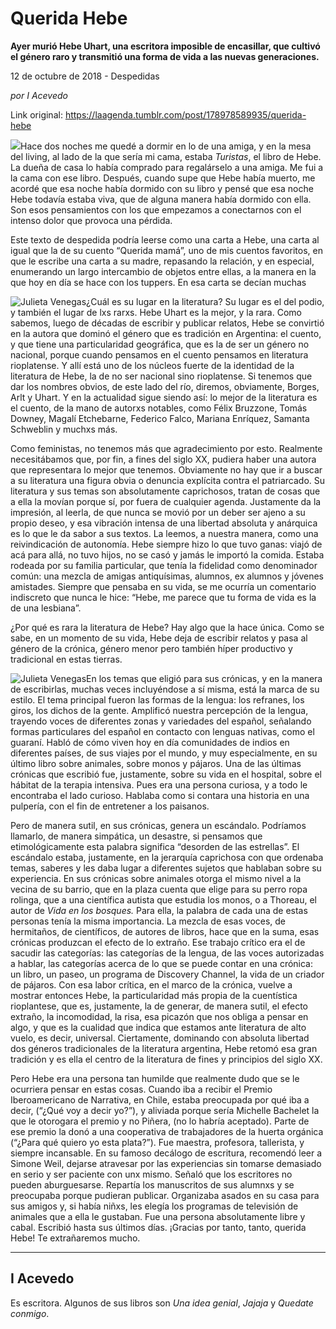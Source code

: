 # Querida Hebe

**Ayer murió Hebe Uhart, una escritora imposible de encasillar, que cultivó el género raro y transmitió una forma de vida a las nuevas generaciones.**

12 de octubre de 2018 - Despedidas

_por I Acevedo_

Link original: https://laagenda.tumblr.com/post/178978589935/querida-hebe

![](https://64.media.tumblr.com/0b668d07cb6477e3e3aefaacb8a5004b/tumblr_inline_pghsalKLbk1t6q87u_500.jpg)Hace dos noches me quedé a dormir en lo de una amiga, y en la mesa
del living, al lado de la que sería mi cama, estaba *Turistas*, el libro de Hebe. La dueña de casa lo había comprado para
regalárselo a una amiga. Me fui a la cama con ese libro. Después, cuando supe
que Hebe había muerto, me acordé que esa noche había dormido con su libro y
pensé que esa noche Hebe todavía estaba viva, que de alguna manera había
dormido con ella. Son esos pensamientos con los que empezamos a conectarnos con el
intenso dolor que provoca una pérdida.

Este texto de despedida podría leerse como una carta a
Hebe, una carta al igual que la de su cuento “Querida mamá”, uno de mis cuentos
favoritos, en que le escribe una carta a su madre, repasando la relación, y en
especial, enumerando un largo intercambio de objetos entre ellas, a la manera
en la que hoy en día se hace con los tuppers. En esa carta se decían muchas


![Julieta Venegas](https://64.media.tumblr.com/4717d081756bf6cb645a019aeb3ffaa8/tumblr_inline_pghoc5e3JT1t6q87u_250.jpg)¿Cuál es su lugar en la literatura? Su lugar es el del podio,
y también el lugar de lxs rarxs. Hebe Uhart es la mejor, y la rara. Como
sabemos, luego de décadas de escribir y publicar relatos, Hebe se convirtió en
la autora que dominó el género que es tradición en Argentina: el cuento, y que
tiene una particularidad geográfica, que es la de ser un género no nacional,
porque cuando pensamos en el cuento pensamos en literatura rioplatense. Y allí
está uno de los núcleos fuerte de la identidad de la literatura de Hebe, la de
no ser nacional sino rioplatense. Si tenemos que dar los nombres obvios, de
este lado del río, diremos, obviamente, Borges, Arlt y Uhart. Y en la
actualidad sigue siendo así: lo mejor de la literatura es el cuento, de la mano
de autorxs notables, como Félix Bruzzone, Tomás Downey, Magalí Etchebarne,
Federico Falco, Mariana Enríquez, Samanta Schweblin y muchxs más.

Como feministas, no tenemos más que agradecimiento por
esto. Realmente necesitábamos que, por fin, a fines del siglo XX, pudiera haber
una autora que representara lo mejor que tenemos. Obviamente no hay que ir a
buscar a su literatura una figura obvia o denuncia explícita contra el
patriarcado. Su literatura y sus temas son absolutamente caprichosos, tratan de
cosas que a ella la movían porque sí, por fuera de cualquier agenda. Justamente
da la impresión, al leerla, de que nunca se movió por un deber ser ajeno a su
propio deseo, y esa vibración intensa de una libertad absoluta y anárquica es
lo que le da sabor a sus textos. La leemos, a nuestra manera, como una
reivindicación de autonomía. Hebe siempre hizo lo que tuvo ganas: viajó de acá
para allá, no tuvo hijos, no se casó y jamás le importó la comida. Estaba
rodeada por su familia particular, que tenía la fidelidad como denominador
común: una mezcla de amigas antiquísimas, alumnos, ex alumnos y jóvenes
amistades. Siempre que pensaba en su vida, se me ocurría un comentario
indiscreto que nunca le hice: “Hebe, me parece que tu forma de vida es la de
una lesbiana”. 

¿Por qué es rara la literatura de Hebe? Hay algo que la
hace única. Como se sabe, en un momento de su vida, Hebe deja de escribir
relatos y pasa al género de la crónica, género menor pero también híper
productivo y tradicional en estas tierras. 

![Julieta Venegas](https://64.media.tumblr.com/ba18065bda4b12e488cc007c8d892724/tumblr_inline_pghoc5HDsD1t6q87u_250.jpg)En los temas que eligió para sus crónicas, y en la manera
de escribirlas, muchas veces incluyéndose a sí misma, está la marca de su
estilo. El tema principal fueron las formas de la lengua: los refranes, los giros,
los dichos de la gente. Amplificó nuestra percepción de la lengua, trayendo
voces de diferentes zonas y variedades del español, señalando formas particulares
del español en contacto con lenguas nativas, como el guaraní. Habló de cómo
viven hoy en día comunidades de indios en diferentes países, de sus viajes por
el mundo, y muy especialmente, en su último libro sobre animales, sobre monos y
pájaros. Una de las últimas crónicas que escribió fue, justamente, sobre su
vida en el hospital, sobre el hábitat de la terapia intensiva. Pues era una
persona curiosa, y a todo le encontraba el lado curioso. Hablaba como si
contara una historia en una pulpería, con el fin de entretener a los paisanos.

Pero de manera sutil, en sus crónicas, genera un
escándalo. Podríamos llamarlo, de manera simpática, un desastre, si pensamos
que etimológicamente esta palabra significa “desorden de las estrellas”. El
escándalo estaba, justamente, en la jerarquía caprichosa con que ordenaba
temas, saberes y les daba lugar a diferentes sujetos que hablaban sobre su
experiencia. En sus crónicas sobre animales otorga el mismo nivel a la vecina
de su barrio, que en la plaza cuenta que elige para su perro ropa rolinga, que
a una científica autista que estudia los monos, o a Thoreau, el autor de *Vida en los bosques.* Para ella, la palabra
de cada una de estas personas tenía la misma importancia. La mezcla de esas
voces, de hermitaños, de científicos, de autores de libros, hace que en la suma,
esas crónicas produzcan el efecto de lo extraño. Ese trabajo crítico era el de
sacudir las categorías: las categorías de la lengua, de las voces autorizadas a
hablar, las categorías acerca de lo que se puede contar en una crónica: un
libro, un paseo, un programa de Discovery Channel, la vida de un criador de
pájaros. Con esa labor crítica, en el marco de la crónica, vuelve a mostrar
entonces Hebe, la particularidad más propia de la cuentística rioplantese, que
es, justamente, la de generar, de manera sutil, el efecto extraño, la incomodidad,
la risa, esa picazón que nos obliga a pensar en algo, y que es la cualidad que
indica que estamos ante literatura de alto vuelo, es decir, universal. Ciertamente,
dominando con absoluta libertad dos géneros tradicionales de la literatura argentina,
Hebe retomó esa gran tradición y es ella el centro de la literatura de fines y
principios del siglo XX. 

Pero Hebe era una persona tan humilde que realmente dudo
que se le ocurriera pensar en estas cosas. Cuando iba a recibir el Premio
Iberoamericano de Narrativa, en Chile, estaba preocupada por qué iba a decir,
(“¿Qué voy a decir yo?”), y aliviada porque sería Michelle Bachelet la que le
otorogara el premio y no Piñera, (no lo habría aceptado).
Parte de ese premio la donó a una cooperativa de trabajadores de la huerta
orgánica (“¿Para qué quiero yo esta plata?”). Fue maestra, profesora,
tallerista, y siempre incansable. En su famoso decálogo de escritura, recomendó
leer a Simone Weil, dejarse atravesar por las experiencias sin tomarse
demasiado en serio y ser paciente con unx mismo. Señaló que los escritores no
pueden aburguesarse. Repartía los manuscritos de sus alumnxs y se preocupaba
porque pudieran publicar. Organizaba asados en su casa para sus amigos y, si
había niñxs, les elegía los programas de televisión de animales que a ella le
gustaban. Fue una persona absolutamente libre y cabal. Escribió hasta sus
últimos días. ¡Gracias por tanto, tanto, querida Hebe! Te extrañaremos mucho.



---

 I Acevedo
----------

 Es escritora. Algunos de sus libros son *Una idea genial*, *Jajaja* y *Quedate conmigo*.

